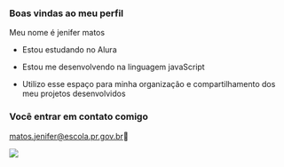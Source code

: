 ### Boas vindas ao meu perfil 

Meu nome é jenifer matos

- Estou estudando no Alura 

- Estou me desenvolvendo na linguagem javaScript

- Utilizo esse espaço para minha organização e compartilhamento dos meu projetos desenvolvidos

 ### Você entrar em contato comigo

 matos.jenifer@escola.pr.gov.br📴


![](https://media.tenor.com/9RCIDZjkhBsAAAAC/hamster-meme.gif)
